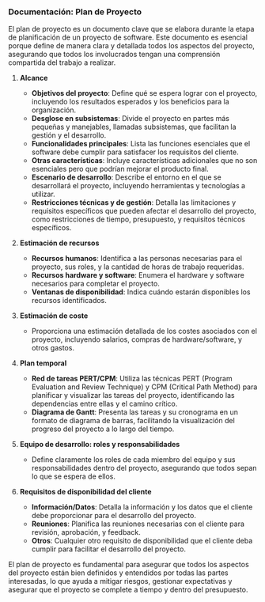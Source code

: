 ### Documentación: Plan de Proyecto

El plan de proyecto es un documento clave que se elabora durante la etapa de planificación de un proyecto de software. Este documento es esencial porque define de manera clara y detallada todos los aspectos del proyecto, asegurando que todos los involucrados tengan una comprensión compartida del trabajo a realizar.

1. **Alcance**
   - **Objetivos del proyecto**: Define qué se espera lograr con el proyecto, incluyendo los resultados esperados y los beneficios para la organización.
   - **Desglose en subsistemas**: Divide el proyecto en partes más pequeñas y manejables, llamadas subsistemas, que facilitan la gestión y el desarrollo.
   - **Funcionalidades principales**: Lista las funciones esenciales que el software debe cumplir para satisfacer los requisitos del cliente.
   - **Otras características**: Incluye características adicionales que no son esenciales pero que podrían mejorar el producto final.
   - **Escenario de desarrollo**: Describe el entorno en el que se desarrollará el proyecto, incluyendo herramientas y tecnologías a utilizar.
   - **Restricciones técnicas y de gestión**: Detalla las limitaciones y requisitos específicos que pueden afectar el desarrollo del proyecto, como restricciones de tiempo, presupuesto, y requisitos técnicos específicos.

2. **Estimación de recursos**
   - **Recursos humanos**: Identifica a las personas necesarias para el proyecto, sus roles, y la cantidad de horas de trabajo requeridas.
   - **Recursos hardware y software**: Enumera el hardware y software necesarios para completar el proyecto.
   - **Ventanas de disponibilidad**: Indica cuándo estarán disponibles los recursos identificados.

3. **Estimación de coste**
   - Proporciona una estimación detallada de los costes asociados con el proyecto, incluyendo salarios, compras de hardware/software, y otros gastos.

4. **Plan temporal**
   - **Red de tareas PERT/CPM**: Utiliza las técnicas PERT (Program Evaluation and Review Technique) y CPM (Critical Path Method) para planificar y visualizar las tareas del proyecto, identificando las dependencias entre ellas y el camino crítico.
   - **Diagrama de Gantt**: Presenta las tareas y su cronograma en un formato de diagrama de barras, facilitando la visualización del progreso del proyecto a lo largo del tiempo.

5. **Equipo de desarrollo: roles y responsabilidades**
   - Define claramente los roles de cada miembro del equipo y sus responsabilidades dentro del proyecto, asegurando que todos sepan lo que se espera de ellos.

6. **Requisitos de disponibilidad del cliente**
   - **Información/Datos**: Detalla la información y los datos que el cliente debe proporcionar para el desarrollo del proyecto.
   - **Reuniones**: Planifica las reuniones necesarias con el cliente para revisión, aprobación, y feedback.
   - **Otros**: Cualquier otro requisito de disponibilidad que el cliente deba cumplir para facilitar el desarrollo del proyecto.

El plan de proyecto es fundamental para asegurar que todos los aspectos del proyecto están bien definidos y entendidos por todas las partes interesadas, lo que ayuda a mitigar riesgos, gestionar expectativas y asegurar que el proyecto se complete a tiempo y dentro del presupuesto.




